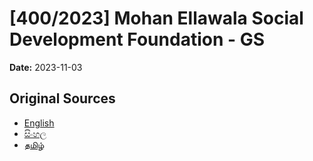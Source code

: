 # [400/2023] Mohan Ellawala Social Development Foundation - GS

**Date:** 2023-11-03

## Original Sources

- [English](https://documents.gov.lk/view/bills/2023/11/400-2023_E.pdf)
- [සිංහල](https://documents.gov.lk/view/bills/2023/11/400-2023_S.pdf)
- [தமிழ்](https://documents.gov.lk/view/bills/2023/11/400-2023_T.pdf)
